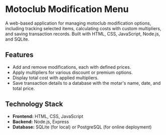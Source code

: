 # Motoclub Modification Menu

A web-based application for managing motoclub modification options, including tracking selected items, calculating costs with custom multipliers, and saving transaction records. Built with HTML, CSS, JavaScript, Node.js, and SQLite.

## Features
- Add and remove modifications, each with defined prices.
- Apply multipliers for various discount or premium options.
- Display total cost with applied multipliers.
- Save transaction details to a database with the motar's name, date, and total price.

## Technology Stack
- **Frontend:** HTML, CSS, JavaScript
- **Backend:** Node.js, Express
- **Database:** SQLite (for local) or PostgreSQL (for online deployment)
